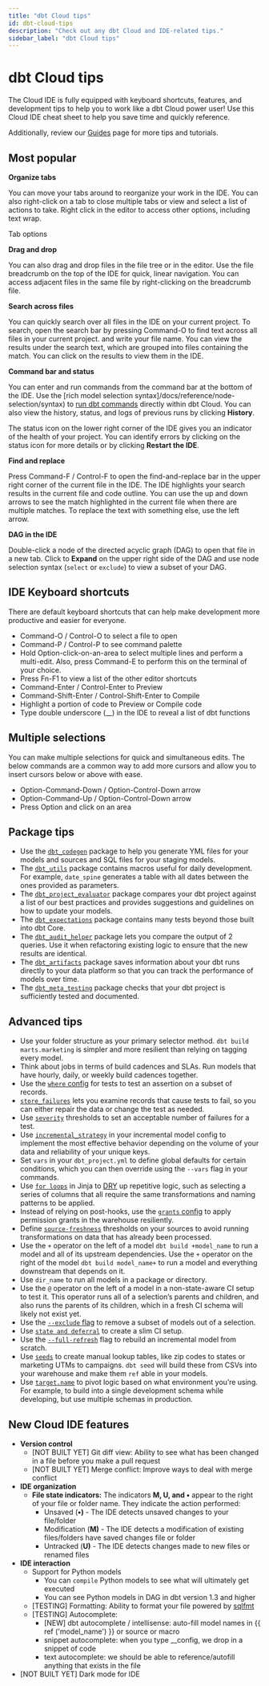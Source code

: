 ```yaml
---
title: "dbt Cloud tips"
id: dbt-cloud-tips
description: "Check out any dbt Cloud and IDE-related tips."
sidebar_label: "dbt Cloud tips"
---
```


# dbt Cloud tips

The Cloud IDE is fully equipped with keyboard shortcuts, features, and development tips to help you to work like a dbt Cloud power user!  Use this Cloud IDE cheat sheet to help you save time and quickly reference. 

Additionally, review our [Guides](/docs/guides/getting-started) page for more tips and tutorials.

## Most popular

**Organize tabs**

You can move your tabs around to reorganize your work in the IDE. You can also right-click on a tab to close multiple tabs or view and select a list of actions to take. Right click in the editor to access other options, including text wrap.

Tab options

**Drag and drop** 

You can also drag and drop files in the file tree or in the editor. Use the file breadcrumb on the top of the IDE for quick, linear navigation. You can access adjacent files in the same file by right-clicking on the breadcrumb file.

**Search across files**

You can quickly search over all files in the IDE on your current project. To search, open the search bar by pressing Command-O to find text across all files in your current project. and write your file name. You can view the results under the search text, which are grouped into files containing the match. You can click on the results to view them in the IDE.

**Command bar and status**

You can enter and run commands from the command bar at the bottom of the IDE. Use the [rich model selection syntax]/docs/reference/node-selection/syntax) to [run dbt commands](/docs/reference/dbt-commands) directly within dbt Cloud. You can also view the history, status, and logs of previous runs by clicking **History**.

The status icon on the lower right corner of the IDE gives you an indicator of the health of your project. You can identify errors by clicking on the status icon for more details or by clicking **Restart the IDE**.

**Find and replace**

Press Command-F / Control-F to open the find-and-replace bar in the upper right corner of the current file in the IDE. The IDE highlights your search results in the current file and code outline. You can use the up and down arrows to see the match highlighted in the current file when there are multiple matches. To replace the text with something else, use the left arrow.

**DAG in the IDE**

Double-click a node of the directed acyclic graph (DAG) to open that file in a new tab. Click to **Expand** on the upper right side of the DAG and use node selection syntax (`select` or `exclude`) to view a subset of your DAG.

## IDE Keyboard shortcuts

There are default keyboard shortcuts that can help make development more productive and easier for everyone. 

- Command-O / Control-O to select a file to open
- Command-P / Control-P to see command palette
- Hold Option-click-on-an-area to select multiple lines and perform a multi-edit. Also, press Command-E to perform this on the terminal of your choice.
- Press Fn-F1 to view a list of the other editor shortcuts
- Command-Enter / Control-Enter to Preview
- Command-Shift-Enter / Control-Shift-Enter to Compile
- Highlight a portion of code to Preview or Compile code
- Type double underscore (__) in the IDE to reveal a list of dbt functions

## Multiple selections

You can make multiple selections for quick and simultaneous edits. The below commands are a common way to add more cursors and allow you to insert cursors below or above with ease.

- Option-Command-Down / Option-Control-Down arrow
- Option-Command-Up / Option-Control-Down arrow
- Press Option and click on an area

## Package tips

- Use the [`dbt_codegen`](https://hub.getdbt.com/dbt-labs/codegen/latest/) package to help you generate YML files for your models and sources and SQL files for your staging models.
- The [`dbt_utils`](https://hub.getdbt.com/dbt-labs/dbt_utils/latest/) package contains macros useful for daily development. For example, `date_spine` generates a table with all dates between the ones provided as parameters.
- The [`dbt_project_evaluator`](https://hub.getdbt.com/dbt-labs/dbt_project_evaluator/latest) package compares your dbt project against a list of our best practices and provides suggestions and guidelines on how to update your models.
- The [`dbt_expectations`](https://hub.getdbt.com/calogica/dbt_expectations/latest) package contains many tests beyond those built into dbt Core.
- The [`dbt_audit_helper`](https://hub.getdbt.com/#:~:text=adwords-,audit_helper,-codegen) package lets you compare the output of 2 queries. Use it when refactoring existing logic to ensure that the new results are identical.
- The [`dbt_artifacts`](https://hub.getdbt.com/brooklyn-data/dbt_artifacts/latest) package saves information about your dbt runs directly to your data platform so that you can track the performance of models over time.
- The [`dbt_meta_testing`](https://hub.getdbt.com/tnightengale/dbt_meta_testing/latest) package checks that your dbt project is sufficiently tested and documented.

## Advanced tips

- Use your folder structure as your primary selector method. `dbt build marts.marketing` is simpler and more resilient than relying on tagging every model.
- Think about jobs in terms of build cadences and SLAs. Run models that have hourly, daily, or weekly build cadences together.
- Use the [`where` config](/docs/reference/resource-configs/where) for tests to test an assertion on a subset of records.
- [`store_failures`](/docs/reference/resource-configs/store_failures) lets you examine records that cause tests to fail, so you can either repair the data or change the test as needed.
- Use [`severity`](/docs/reference/resource-configs/severity) thresholds to set an acceptable number of failures for a test.
- Use [`incremental_strategy`](/docs/building-a-dbt-project/building-models/configuring-incremental-models#configuring-incremental-strategy) in your incremental model config to implement the most effective behavior depending on the volume of your data and reliability of your unique keys.
- Set `vars` in your `dbt_project.yml` to define global defaults for certain conditions, which you can then override using the `--vars` flag in your commands.
- Use [`for loops`](/docs/guides/getting-started/learning-more/using-jinja#use-a-for-loop-in-models-for-repeated-sql) in Jinja to [DRY](/docs.getdbt.com/terms/dry) up repetitive logic, such as selecting a series of columns that all require the same transformations and naming patterns to be applied.
- Instead of relying on post-hooks, use the [`grants` config](/docs/reference/resource-configs/grants) to apply permission grants in the warehouse resiliently.
- Define [`source-freshness`](/docs/building-a-dbt-project/using-sources#snapshotting-source-data-freshness) thresholds on your sources to avoid running transformations on data that has already been processed.
- Use the `+` operator on the left of a model `dbt build +model_name` to run a model and all of its upstream dependencies. Use the `+` operator on the right of the model `dbt build model_name+` to run a model and everything downstream that depends on it.
- Use `dir_name` to run all models in a package or directory.
- Use the `@` operator on the left of a model in a non-state-aware CI setup to test it. This operator runs all of a selection’s parents and children, and also runs the parents of its children, which in a fresh CI schema will likely not exist yet.
- Use the [`--exclude` flag](/docs/reference/node-selection/exclude) to remove a subset of models out of a selection.
- Use [`state and deferral`](/docs/dbt-cloud/using-dbt-cloud/cloud-enabling-continuous-integration#deferral-and-state-comparison) to create a slim CI setup.
- Use the [`--full-refresh`](/docs/reference/commands/run#refresh-incremental-models) flag to rebuild an incremental model from scratch.
- Use [`seeds`](/docs/building-a-dbt-project/seeds) to create manual lookup tables, like zip codes to states or marketing UTMs to campaigns. `dbt seed` will build these from CSVs into your warehouse and make them `ref` able in your models.
- Use [`target.name`](/docs/building-a-dbt-project/building-models/using-custom-schemas#an-alternative-pattern-for-generating-schema-names) to pivot logic based on what environment you’re using. For example, to build into a single development schema while developing, but use multiple schemas in production.

## New Cloud IDE features

- **Version control**
    - [NOT BUILT YET] Git diff view: Ability to see what has been changed in a file before you make a pull request
    - [NOT BUILT YET] Merge conflict: Improve ways to deal with merge conflict
- **IDE organization**
    - **File state indicators:** The indicators **M, U, and •** appear to the right of your file or folder name. They indicate the action performed:
        - Unsaved (**•)** - The IDE detects unsaved changes to your file/folder
        - Modification (**M)** - The IDE detects a modification of existing files/folders have saved changes file or folder
        - Untracked (**U)** - The IDE detects changes made to new files or renamed files
- **IDE interaction**
    - Support for Python models
        - You can `compile` Python models to see what will ultimately get executed
        - You can see Python models in DAG in dbt version 1.3 and higher
    - [TESTING] Formatting: Ability to format your file powered by [sqlfmt](http://sqlfmt.com/)
    - [TESTING] Autocomplete:
        - [NEW] dbt autocomplete / intellisense: auto-fill model names in {{ ref ('model_name') }} or source or macro
        - snippet autocomplete: when you type __config, we drop in a snippet of code
        - text autocomplete: we should be able to reference/autofill anything that exists in the file
- [NOT BUILT YET] Dark mode for IDE
